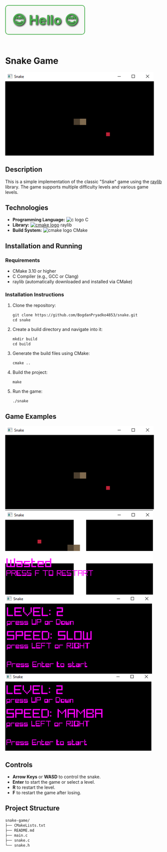 <h1 style="font-size: 3em; color: #4CAF50; text-shadow: 2px 2px 4px #000000; padding: 20px; border: 2px solid #4CAF50; border-radius: 10px; background-color: #f9f9f9; display: inline-block;">
    😊 Hello </coders> 😊
</h1>

<h1 style:"color:red; ">Snake Game</h1>

<img src="image/gm1.png" alt="Snake Game">

<h2>Description</h2>
<p>This is a simple implementation of the classic "Snake" game using the <a href="https://www.raylib.com/">raylib</a> library. The game supports multiple difficulty levels and various game levels.</p>

<h2>Technologies</h2>
<ul>
    <li><strong>Programming Language:</strong> <img src="https://cdn.jsdelivr.net/gh/devicons/devicon/icons/c/c-original.svg" height="30" alt="c logo"  /> C</li>
    <li><strong>Library:</strong> <a href="https://www.raylib.com/"><img src="https://avatars.mds.yandex.net/i?id=874a304279b87fa33dd7e9506ead1e04_l-5210344-images-thumbs&n=13" height="30" alt="cmake logo"  /></a> raylib</li>
    <li><strong>Build System:</strong> <img src="https://cdn.jsdelivr.net/gh/devicons/devicon/icons/cmake/cmake-original.svg" height="30" alt="cmake logo"  /> CMake</li>
</ul>

<h2>Installation and Running</h2>
<h3>Requirements</h3>
<ul>
    <li>CMake 3.10 or higher</li>
    <li>C Compiler (e.g., GCC or Clang)</li>
    <li>raylib (automatically downloaded and installed via CMake)</li>
</ul>

<h3>Installation Instructions</h3>
<ol>
    <li>Clone the repository:</li>
    <pre><code>git clone https://github.com/BogdanPryadko4853/snake.git
cd snake</code></pre>
    <li>Create a build directory and navigate into it:</li>
    <pre><code>mkdir build
cd build</code></pre>
    <li>Generate the build files using CMake:</li>
    <pre><code>cmake ..</code></pre>
    <li>Build the project:</li>
    <pre><code>make</code></pre>
    <li>Run the game:</li>
    <pre><code>./snake</code></pre>
</ol>

<h2>Game Examples</h2>
<div class="game-examples">
    <img src="image/gm1.png" alt="Game Example 1">
    <img src="image/gm2.png" alt="Game Example 2">
</div>
<div class="game-examples">
    <img src="image/lwl1.png" alt="Level 1">
    <img src="image/lwl2.png" alt="Level 2">
</div>

<h2>Controls</h2>
<ul>
    <li><strong>Arrow Keys</strong> or <strong>WASD</strong> to control the snake.</li>
    <li><strong>Enter</strong> to start the game or select a level.</li>
    <li><strong>R</strong> to restart the level.</li>
    <li><strong>F</strong> to restart the game after losing.</li>
</ul>

<h2>Project Structure</h2>
<pre><code>snake-game/
├── CMakeLists.txt
├── README.md
├── main.c
├── snake.c
└── snake.h</code></pre>
